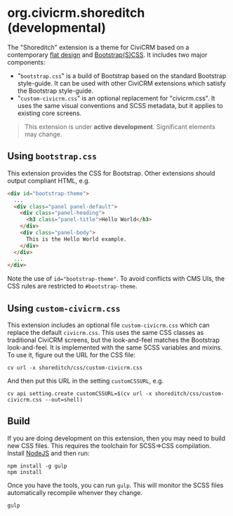 # org.civicrm.shoreditch (developmental)

The "Shoreditch" extension is a theme for CiviCRM based on a contemporary [flat design](https://en.wikipedia.org/wiki/Flat_design) and
[Bootstrap(S)CSS](http://getbootstrap.com/css/).  It includes two major components:

 * "`bootstrap.css`" is a build of Bootstrap based on the standard Bootstrap style-guide. It can be used with other CiviCRM extensions which satisfy the Bootstrap style-guide.
 * "`custom-civicrm.css`" is an optional replacement for "civicrm.css". It uses the same visual conventions and SCSS metadata, but it applies to existing core screens.

> This extension is under **active development**. Significant elements may change.

## Using `bootstrap.css`

This extension provides the CSS for Bootstrap.  Other extensions should output compliant HTML, e.g.

```html
<div id="bootstrap-theme">
  ...
  <div class="panel panel-default">
    <div class="panel-heading">
      <h3 class="panel-title">Hello World</h3>
    </div>
    <div class="panel-body">
      This is the Hello World example.
    </div>
  </div>
  ...
</div>
```

Note the use of `id="bootstrap-theme"`.  To avoid conflicts with CMS UIs, the CSS rules are
restricted to `#bootstrap-theme`.

## Using `custom-civicrm.css`

This extension includes an optional file `custom-civicrm.css` which can replace the default
`civicrm.css`.  This uses the same CSS classes as traditional CiviCRM screens, but the
look-and-feel matches the Bootstrap look-and-feel.  It is implemented with the same SCSS variables
and mixins. To use it, figure out the URL for the CSS file:

```
cv url -x shoreditch/css/custom-civicrm.css
```

And then put this URL in the setting `customCSSURL`, e.g.

```
cv api setting.create customCSSURL=$(cv url -x shoreditch/css/custom-civicrm.css --out=shell)
```

## Build

If you are doing development on this extension, then you may need to build
new CSS files. This requires the toolchain for SCSS=>CSS compilation.
Install [NodeJS](https://nodejs.org/) and then run:

```
npm install -g gulp
npm install
```

Once you have the tools, you can run `gulp`. This will monitor the SCSS
files automatically recompile whenver they change.

```
gulp
```
